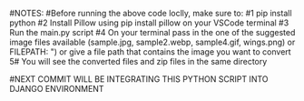 
#NOTES:
#Before running the above code loclly, make sure to:
#1 pip install python
#2 Install Pillow using pip install pillow on your VSCode terminal
#3 Run the main.py script
#4 On your terminal pass in the one of the suggested image files available (sample.jpg, sample2.webp, sample4.gif, wings.png) or FILEPATH: ") or give a file path that contains the image you want to convert
5# You will see the converted files and zip files in the same directory

#NEXT COMMIT WILL BE INTEGRATING THIS PYTHON SCRIPT INTO DJANGO ENVIRONMENT